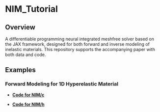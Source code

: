 # NIM_Tutorial

## Overview
A differentiable programming neural integrated meshfree solver based on the JAX framework, designed for both forward and inverse modeling of inelastic materials. This repository supports the accompanying paper with both data and code.

## Examples

### Forward Modeling for 1D Hyperelastic Material
- **[Code for NIM/c](1D_hyperelasticity/NIM-C_1D_hyperelasticity_Tutorial.ipynb)**

- **[Code for NIM/h](1D_hyperelasticity/NIM-H_1D_hyperelasticity_Tutorial.ipynb)**


